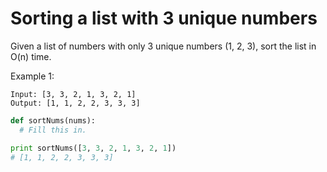 # Sorting a list with 3 unique numbers

Given a list of numbers with only 3 unique numbers (1, 2, 3), sort the list in O(n) time.

Example 1:
```
Input: [3, 3, 2, 1, 3, 2, 1]
Output: [1, 1, 2, 2, 3, 3, 3]
```

```python
def sortNums(nums):
  # Fill this in.

print sortNums([3, 3, 2, 1, 3, 2, 1])
# [1, 1, 2, 2, 3, 3, 3]
```